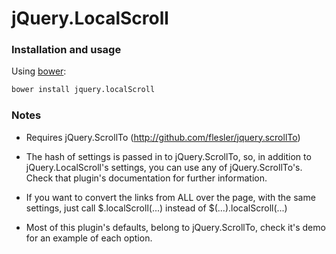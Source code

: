 # jQuery.LocalScroll

### Installation and usage

Using [bower](https://github.com/twitter/bower):
```bash
bower install jquery.localScroll
```

### Notes

* Requires jQuery.ScrollTo (http://github.com/flesler/jquery.scrollTo)

* The hash of settings is passed in to jQuery.ScrollTo, so, in addition to jQuery.LocalScroll's settings, you can use any of jQuery.ScrollTo's. Check that plugin's documentation for further information.

* If you want to convert the links from ALL over the page, with the same settings, just call $.localScroll(...) instead of $(...).localScroll(...)

* Most of this plugin's defaults, belong to jQuery.ScrollTo, check it's demo for an example of each option.